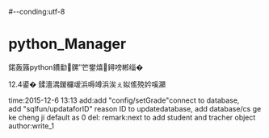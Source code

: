 #--conding:utf-8
# python_Manager
鍩轰簬python鐨勫鏍″笀鐢熺鐞嗙郴缁�

12.4鍙�  鍒濇湡鍐欏叆浜嗕竴浜涘ぇ姒傜殑妗嗘灦


time:2015-12-6 13:13
add:add "config/setGrade"connect to database,  
	add "sqlfun/updataforID" reason ID to updatedatabase,
	add database/cs  ge ke cheng ji default as 0
del:
remark:next to add student and tracher object
author:write_1



